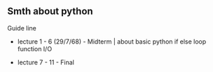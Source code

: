 ## Smth about python

Guide line 
- lecture 1 - 6 (29/7/68) - Midterm
| about basic python if else loop function I/O 

- lecture 7 - 11 - Final 